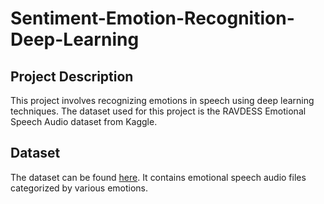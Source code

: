 # Sentiment-Emotion-Recognition-Deep-Learning

## Project Description
This project involves recognizing emotions in speech using deep learning techniques. The dataset used for this project is the RAVDESS Emotional Speech Audio dataset from Kaggle.

## Dataset
The dataset can be found [here](https://www.kaggle.com/datasets/uwrfkaggler/ravdess-emotional-speech-audio). It contains emotional speech audio files categorized by various emotions.
